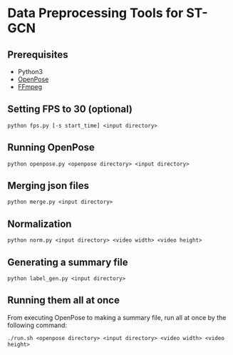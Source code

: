 # Data Preprocessing Tools for ST-GCN

## Prerequisites
- Python3
- [OpenPose](https://github.com/yysijie/openpose)
- [FFmpeg](https://www.ffmpeg.org)

## Setting FPS to 30 (optional)
```
python fps.py [-s start_time] <input directory>
```

## Running OpenPose
```
python openpose.py <openpose directory> <input directory>
```

## Merging json files
```
python merge.py <input directory>
```

## Normalization
```
python norm.py <input directory> <video width> <video height>
```

## Generating a summary file
```
python label_gen.py <input directory>
```

## Running them all at once
From executing OpenPose to making a summary file, run all at once by the following command:
```
./run.sh <openpose directory> <input directory> <video width> <video height>
```
